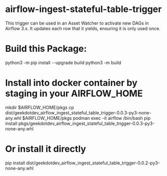 # airflow-ingest-stateful-table-trigger
This trigger can be used in an Asset Watcher to activate new DAGs in Airflow 3.x. It updates each row that it yields, ensuring it is only used once.


# Build this Package:
python3 -m pip install --upgrade build
python3 -m build

# Install into docker container by staging in your AIRFLOW_HOME
mkdir $AIRFLOW_HOME/pkgs
cp dist/geekdotdev_airflow_ingest_stateful_table_trigger-0.0.3-py3-none-any.whl $AIRFLOW_HOME/pkgs
podman exec -it airflow /bin/bash
pip install pkgs/geekdotdev_airflow_ingest_stateful_table_trigger-0.0.3-py3-none-any.whl 

# Or install it directly
pip install dist/geekdotdev_airflow_ingest_stateful_table_trigger-0.0.2-py3-none-any.whl 
